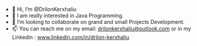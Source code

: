 - 👋 Hi, I’m @DrilonKerxhaliu
- 👀 I am really interested in Java Programming.
- 💞️ I’m looking to collaborate on grand and small Projects Development.
- 📫 You can reach me on my email: drilonkerxhaliu@outlook.com or in my Linkedin : www.linkedin.com/in/drilon-kerxhaliu
